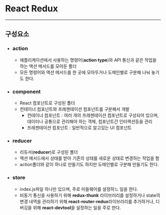 # **React Redux**

----------------------

## 	구성요소

- ### action

  - 애플리케이션에서 사용하는 명령어(**action type**)와 API 통신과 같은 작업을 하는 액션 메서드를 모아둔 폴더
  - 모든 명령어와 액션 메서드를 한 곳에 모아두거나 도메인별로 구분해 나눠 놓기도 한다.

- ### component

  - React 컴포넌트로 구성된 폴더
  - 컨테이너 컴포넌트와 프레젠테이션 컴포넌트를 구분해서 개발
    - 컨테이너 컴포넌트 : 여러 개의 프레젠테이션 컴포넌트로 구성되어 있으며, 데이터나 공통으로 관리해야 하는 객체, 컴포넌트간 인터랙션등을 관리
    - 프레젠테이션 컴포넌트 : 일반적으로 알고있는 UI 컴포넌트

- ### reducer

  - 리듀서(**reducer**)로 구성된 폴더
  - 액션 메서드에서 상태를 받아 기존의 상태를 새로운 상태로 변경하는 작업을 함
  - action폴더와 같이 하나로 만들기도 하지만 도메인별로 구분해 만들기도 한다.

- ### store

  - index.js파일 하나만 있으며, 주로 미들웨어를 설정하느 일을 한다.
  - 비동기 통신을 사용하기 위해 **redux-thunk** 라이브러리를 설정하거나 state의 변경 내역을 관리하기 위해 **react-router-redux**라이브러리를 추가하거나, 디버깅을 위해 **react-devtool**을 설정하는 일을 주로 한다.

  

